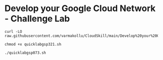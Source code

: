 # Develop your Google Cloud Network - Challenge Lab

```
curl -LO raw.githubusercontent.com/varmakollu/CloudSkill/main/Develop%20your%20Google%20Cloud%20Network%20Challenge%20Lab/quicklabgsp321.sh

chmod +x quicklabgsp321.sh

./quicklabgsp073.sh

```
